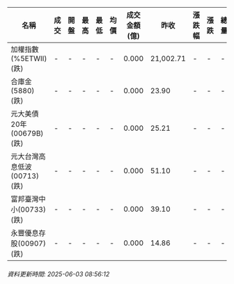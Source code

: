 | 名稱 | 成交 | 開盤 | 最高 | 最低 | 均價 | 成交金額(億) | 昨收 | 漲跌幅 | 漲跌 | 總量 | 昨量 | 振幅 |
| -------- | -------- | -------- | -------- |-------- | -------- | -------- |-------- |-------- |-------- | -------- | -------- |-------- |
|加權指數(%5ETWII) (跌)|-|-|-|-|-|0.000|21,002.71|-|-|-|-|0.00%|
|合庫金(5880) (跌)|-|-|-|-|-|0.000|23.90|-|-|-|-|0.00%|
|元大美債20年(00679B) (跌)|-|-|-|-|-|0.000|25.21|-|-|-|-|0.00%|
|元大台灣高息低波(00713) (跌)|-|-|-|-|-|0.000|51.10|-|-|-|-|0.00%|
|富邦臺灣中小(00733) (跌)|-|-|-|-|-|0.000|39.10|-|-|-|-|0.00%|
|永豐優息存股(00907) (跌)|-|-|-|-|-|0.000|14.86|-|-|-|-|0.00%|
###### 資料更新時間: 2025-06-03 08:56:12